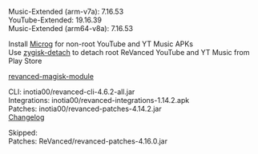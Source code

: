 Music-Extended (arm-v7a): 7.16.53  
YouTube-Extended: 19.16.39  
Music-Extended (arm64-v8a): 7.16.53  

Install [Microg](https://github.com/ReVanced/GmsCore/releases) for non-root YouTube and YT Music APKs  
Use [zygisk-detach](https://github.com/j-hc/zygisk-detach) to detach root ReVanced YouTube and YT Music from Play Store  

[revanced-magisk-module](https://github.com/j-hc/revanced-magisk-module)
  
CLI: inotia00/revanced-cli-4.6.2-all.jar  
Integrations: inotia00/revanced-integrations-1.14.2.apk  
Patches: inotia00/revanced-patches-4.14.2.jar  
[Changelog](https://github.com/inotia00/revanced-patches/releases/tag/v4.14.2)  

Skipped:  
Patches: ReVanced/revanced-patches-4.16.0.jar    
